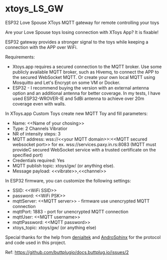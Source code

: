 # xtoys_LS_GW
ESP32 Love Spouse XToys MQTT gateway for remote controlling your toys

Are your Love Spouse toys losing connection with XToys App? It is fixable!

ESP32 gateway provides a stronger signal to the toys while keeping a connection with the APP over WiFi.

Requirements: 
- Xtoys.app requires a secured connection to the MQTT broker. Use some publicly available MQTT broker, such as Hivemq, to connect the APP to the secured WebSocket MQTT. Or create your own local MQTT using Mosquitto and Let's Encrypt on some VM or Docker.
- ESP32 - I recommend buying the version with an external antenna option and an additional antenna for better coverage. In my tests, I have used ESP32-WROVER-IE and 5dBi antenna to achieve over 20m coverage even with walls.

In XToys.app Custom Toys create new MQTT Toy and fill parameters:
- Name: \<\<Name of your chosing\>\>
- Type: 2 Channels Vibratior
- NR of intensity steps: 3
- MQTT address: wss://\<\<your MQTT domain\>\>:\<\<MQTT secured websocket port\>\> for ex. wss://services.paxy.in.rs:8083 (MQTT must provideC secured WebSocket service with a trusted certificate on the specified port)
- Credentials required: Yes
- MQTT publish topic: xtoys/gw/ (or anything else).
- Message payload: \<\<vibrate\>\>,\<\<channel\>\>

In ESP32 firmware, you can customize the following settings:
- SSID: \<\<WiFi SSID\>\>
- password: \<\<WiFi PSK\>\>
- mqttServer: \<\<MQTT server\>\> - firmware use unencrypted MQTT connection
- mqttPort: 1883 - port for unencrypted MQTT connection
- mqttUser: \<\<MQTT username\>\>
- mqttPassword: \<\<MQTT password\>\>
- xtoys_topic: xtoys/gw/ (or anything else)

Special thanks for the help from [denialtek](https://github.com/denialtek) and [AndroSphinx](https://github.com/AndroSphinx) for the protocol and code used in this project.

Ref: https://github.com/buttplugio/docs.buttplug.io/issues/2
